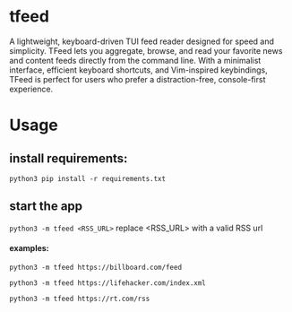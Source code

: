 # tfeed
A lightweight, keyboard-driven TUI feed reader designed for speed and simplicity.
TFeed lets you aggregate, browse, and read your favorite news and content feeds directly from
the command line. With a minimalist interface, efficient keyboard shortcuts, and Vim-inspired
keybindings, TFeed is perfect for users who prefer a distraction-free, console-first
experience.

# Usage

## install requirements:
```python3 pip install -r requirements.txt```
## start the app
```python3 -m tfeed <RSS_URL>``` replace <RSS_URL> with a valid RSS url
#### examples:
```python3 -m tfeed https://billboard.com/feed```

```python3 -m tfeed https://lifehacker.com/index.xml```

```python3 -m tfeed https://rt.com/rss```

